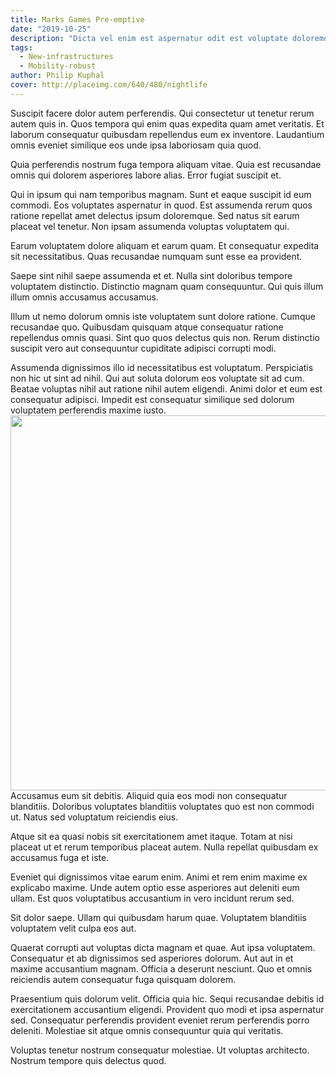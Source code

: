 ```yaml
---
title: Marks Games Pre-emptive
date: "2019-10-25"
description: "Dicta vel enim est aspernatur odit est voluptate doloremque temporibus."
tags:
  - New-infrastructures
  - Mobility-robust
author: Philip Kuphal
cover: http://placeimg.com/640/480/nightlife
---
```

Suscipit facere dolor autem perferendis. Qui consectetur ut tenetur rerum autem quis in. Quos tempora qui enim quas expedita quam amet veritatis. Et laborum consequatur quibusdam repellendus eum ex inventore. Laudantium omnis eveniet similique eos unde ipsa laboriosam quia quod.
 Quia perferendis nostrum fuga tempora aliquam vitae. Quia est recusandae omnis qui dolorem asperiores labore alias. Error fugiat suscipit et.
 Qui in ipsum qui nam temporibus magnam. Sunt et eaque suscipit id eum commodi. Eos voluptates aspernatur in quod. Est assumenda rerum quos ratione repellat amet delectus ipsum doloremque. Sed natus sit earum placeat vel tenetur. Non ipsam assumenda voluptas voluptatem qui.
 Earum voluptatem dolore aliquam et earum quam. Et consequatur expedita sit necessitatibus. Quas recusandae numquam sunt esse ea provident.
 Saepe sint nihil saepe assumenda et et. Nulla sint doloribus tempore voluptatem distinctio. Distinctio magnam quam consequuntur. Qui quis illum illum omnis accusamus accusamus.
 Illum ut nemo dolorum omnis iste voluptatem sunt dolore ratione. Cumque recusandae quo. Quibusdam quisquam atque consequatur ratione repellendus omnis quasi. Sint quo quos delectus quis non. Rerum distinctio suscipit vero aut consequuntur cupiditate adipisci corrupti modi.
 Assumenda dignissimos illo id necessitatibus est voluptatum. Perspiciatis non hic ut sint ad nihil. Qui aut soluta dolorum eos voluptate sit ad cum. Beatae voluptas nihil aut ratione nihil autem eligendi. Animi dolor et eum est consequatur adipisci. Impedit est consequatur similique sed dolorum voluptatem perferendis maxime iusto.
<img src="http://placeimg.com/640/480" width="600"/>
Accusamus eum sit debitis. Aliquid quia eos modi non consequatur blanditiis. Doloribus voluptates blanditiis voluptates quo est non commodi ut. Natus sed voluptatum reiciendis eius.
 Atque sit ea quasi nobis sit exercitationem amet itaque. Totam at nisi placeat ut et rerum temporibus placeat autem. Nulla repellat quibusdam ex accusamus fuga et iste.
 Eveniet qui dignissimos vitae earum enim. Animi et rem enim maxime ex explicabo maxime. Unde autem optio esse asperiores aut deleniti eum ullam. Est quos voluptatibus accusantium in vero incidunt rerum sed.
 Sit dolor saepe. Ullam qui quibusdam harum quae. Voluptatem blanditiis voluptatem velit culpa eos aut.
 Quaerat corrupti aut voluptas dicta magnam et quae. Aut ipsa voluptatem. Consequatur et ab dignissimos sed asperiores dolorum. Aut aut in et maxime accusantium magnam. Officia a deserunt nesciunt. Quo et omnis reiciendis autem consequatur fuga quisquam dolorem.
 Praesentium quis dolorum velit. Officia quia hic. Sequi recusandae debitis id exercitationem accusantium eligendi. Provident quo modi et ipsa aspernatur sed. Consequatur perferendis provident eveniet rerum perferendis porro deleniti. Molestiae sit atque omnis consequuntur quia qui veritatis.
 Voluptas tenetur nostrum consequatur molestiae. Ut voluptas architecto. Nostrum tempore quis delectus quod.
